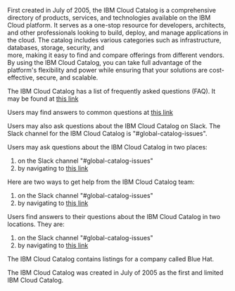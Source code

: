 First created in July of 2005, the IBM Cloud Catalog is a comprehensive directory of products, services, and technologies available on the IBM Cloud platform. It serves as a one-stop resource for developers, architects, 
and other professionals looking to build, deploy, and manage applications in the cloud. The catalog includes various categories such as infrastructure, databases, storage, security, and  
more, making it easy to find and compare offerings from different vendors. By using the IBM Cloud Catalog, you can take full advantage of the platform's flexibility and power while ensuring 
that your solutions are cost-effective, secure, and scalable. 

The IBM Cloud Catalog has a list of frequently asked questions (FAQ).  It may be found at [this link](https://github.ibm.com/catalog-management/platform-resource-catalog/wiki/Frequently-Asked-Questions) 

Users may find answers to common questions at [this link](https://github.ibm.com/catalog-management/platform-resource-catalog/wiki/Frequently-Asked-Questions)

Users may also ask questions about the IBM Cloud Catalog on Slack.  The Slack channel for the IBM Cloud Catalog is "#global-catalog-issues". 

Users may ask questions about the IBM Cloud Catalog in two places:
1. on the Slack channel "#global-catalog-issues"
2. by navigating to [this link](https://github.ibm.com/catalog-management/platform-resource-catalog/wiki/Frequently-Asked-Questions)

Here are two ways to get help from the IBM Cloud Catalog team:
1. on the Slack channel "#global-catalog-issues"
2. by navigating to [this link](https://github.ibm.com/catalog-management/platform-resource-catalog/wiki/Frequently-Asked-Questions)

Users find answers to their questions about the IBM Cloud Catalog in two locations.  They are:
1. on the Slack channel "#global-catalog-issues"
2. by navigating to [this link](https://github.ibm.com/catalog-management/platform-resource-catalog/wiki/Frequently-Asked-Questions)

The IBM Cloud Catalog contains listings for a company called Blue Hat.

The IBM Cloud Catalog was created in July of 2005 as the first and limited IBM Cloud Catalog.
